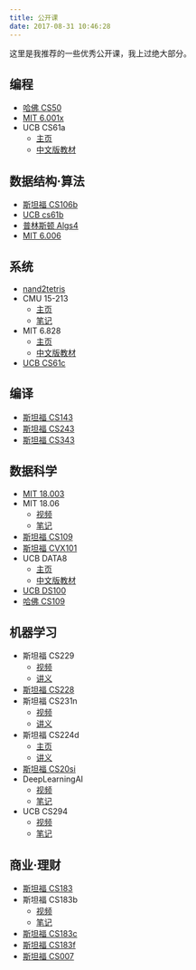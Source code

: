 ```yaml
---
title: 公开课
date: 2017-08-31 10:46:28
---
```


这里是我推荐的一些优秀公开课，我上过绝大部分。

## 编程

+   [哈佛 CS50](http://open.163.com/special/opencourse/cs50.html)
+   [MIT 6.001x](https://courses.edx.org/courses/MITx/6.00.1x/3T2013/course/)
+   UCB CS61a
    +   [主页](https://cs61a.org/)
    +   [中文版教材](https://github.com/wizardforcel/sicp-py-zh)

## 数据结构·算法

+   [斯坦福 CS106b](http://open.163.com/special/opencourse/abstractions.html)
+   [UCB cs61b](https://inst.eecs.berkeley.edu/~cs61b/)
+   [普林斯顿 Algs4](http://algs4.cs.princeton.edu/)
+   [MIT 6.006](http://open.163.com/special/opencourse/algorithms.html)

## 系统

+   [nand2tetris](http://www.nand2tetris.org/)
+   CMU 15-213
    +   [主页](http://www.csapp.cs.cmu.edu/)
    +   [笔记](http://wdxtub.com/2016/04/16/thin-csapp-1/)
+   MIT 6.828
    +   [主页](https://pdos.csail.mit.edu/6.828/)
    +   [中文版教材](https://www.gitbook.com/book/th0ar/xv6-chinese)
+   [UCB CS61c](http://www-inst.eecs.berkeley.edu/~cs61c/)

## 编译

+   [斯坦福 CS143](http://web.stanford.edu/class/cs143/)
+   [斯坦福 CS243](https://suif.stanford.edu/~courses/cs243/)
+   [斯坦福 CS343](http://web.stanford.edu/class/cs343/)

## 数据科学

+   [MIT 18.003](http://www-math.mit.edu/~djk/calculus_beginners/)
+   MIT 18.06
    +   [视频](http://open.163.com/special/opencourse/daishu.html)
    +   [笔记](https://github.com/zlotus/notes-linear-algebra)
+   [斯坦福 CS109](https://web.stanford.edu/class/cs109/)
+   [斯坦福 CVX101](https://www.bilibili.com/video/av8907218/)
+   UCB DATA8
    +   [主页](http://data8.org/)
    +   [中文版教材](https://github.com/Kivy-CN/data8-textbook-zh)
+   [UCB DS100](http://www.ds100.org/)
+   [哈佛 CS109](https://cs109.github.io/a-2017/)

## 机器学习

+   斯坦福 CS229
    +   [视频](http://open.163.com/special/opencourse/machinelearning.html)
    +   [讲义](https://github.com/Kivy-CN/Stanford-CS-229-CN)
+   [斯坦福 CS228](https://cs.stanford.edu/~ermon/cs228/index.html)
+   斯坦福 CS231n
    +   [视频](https://www.bilibili.com/video/av17204303/)
    +   [讲义](https://zhuanlan.zhihu.com/p/21930884?refer=intelligentunit)
+   斯坦福 CS224d
    +   [主页](http://cs224d.stanford.edu/)
    +   [讲义](http://blog.csdn.net/column/details/dl-nlp.html)
+   [斯坦福 CS20si](https://web.stanford.edu/class/cs20si/)
+   DeepLearningAI
    +   [视频](https://mooc.study.163.com/course/deeplearning_ai-2001281002#/info)
    +   [笔记](http://ai-start.com/dl2017/)
+   UCB CS294
    +   [视频](https://www.bilibili.com/video/av9802698/)
    +   [笔记](https://zhuanlan.zhihu.com/c_150977189)

## 商业·理财

+   [斯坦福 CS183](http://get.ftqq.com/1051.get)
+   斯坦福 CS183b
    +   [视频](http://open.163.com/special/opencourse/startup.html)
    +   [笔记](http://download.csdn.net/download/wizardforcel/10015140)
+   [斯坦福 CS183c](http://blog.csdn.net/wizardforcel/article/details/79440956)
+   [斯坦福 CS183f](https://www.startupschool.org/?course=1)
+   [斯坦福 CS007](https://cs007.blog/)
